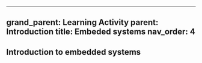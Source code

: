 
---
grand_parent: Learning Activity
parent: Introduction
title: Embeded systems
nav_order: 4
---

 Introduction to embedded systems
--------------------------------------------------------------------------------

